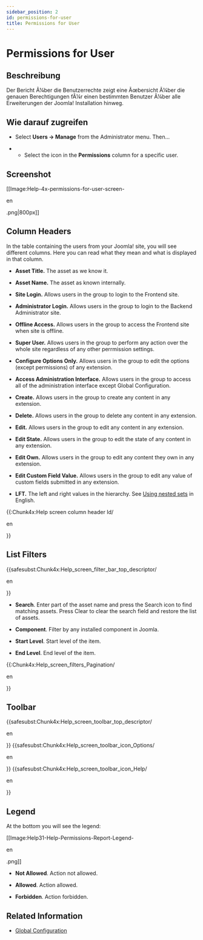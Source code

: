 ```yaml
---
sidebar_position: 2
id: permissions-for-user
title: Permissions for User
---
```

# Permissions for User
## Beschreibung

Der Bericht Ã¼ber die Benutzerrechte zeigt eine Ãœbersicht Ã¼ber die
genauen Berechtigungen fÃ¼r einen bestimmten Benutzer Ã¼ber alle
Erweiterungen der Joomla! Installation hinweg.

## Wie darauf zugreifen

- Select **Users **→** Manage** from the Administrator menu. Then...

<!-- -->

- - Select the icon in the **Permissions** column for a specific user.

## Screenshot

\[\[Image:Help-4x-permissions-for-user-screen-

en

.png\|800px\]\]

## Column Headers

In the table containing the users from your Joomla! site, you will see
different columns. Here you can read what they mean and what is
displayed in that column.

- **Asset Title.** The asset as we know it.

<!-- -->

- **Asset Name.** The asset as known internally.

<!-- -->

- **Site Login.** Allows users in the group to login to the Frontend
  site.

<!-- -->

- **Administrator Login.** Allows users in the group to login to the
  Backend Administrator site.

<!-- -->

- **Offline Access.** Allows users in the group to access the Frontend
  site when site is offline.

<!-- -->

- **Super User.** Allows users in the group to perform any action over
  the whole site regardless of any other perrmission settings.

<!-- -->

- **Configure Options Only.** Allows users in the group to edit the
  options (except permissions) of any extension.

<!-- -->

- **Access Administration Interface.** Allows users in the group to
  access all of the administration interface except Global
  Configuration.

<!-- -->

- **Create.** Allows users in the group to create any content in any
  extension.

<!-- -->

- **Delete.** Allows users in the group to delete any content in any
  extension.

<!-- -->

- **Edit.** Allows users in the group to edit any content in any
  extension.

<!-- -->

- **Edit State.** Allows users in the group to edit the state of any
  content in any extension.

<!-- -->

- **Edit Own.** Allows users in the group to edit any content they own
  in any extension.

<!-- -->

- **Edit Custom Field Value.** Allows users in the group to edit any
  value of custom fields submitted in any extension.

<!-- -->

- **LFT.** The left and right values in the hierarchy. See [Using nested
  sets](https://docs.joomla.org/Using_nested_sets "Using nested sets")
  in English.

{{:Chunk4x:Help screen column header Id/

en

}}

## List Filters

{{safesubst:Chunk4x:Help_screen_filter_bar_top_descriptor/

en

}}

- **Search**. Enter part of the asset name and press the Search icon to
  find matching assets. Press Clear to clear the search field and
  restore the list of assets.

<!-- -->

- **Component**. Filter by any installed component in Joomla.

<!-- -->

- **Start Level**. Start level of the item.

<!-- -->

- **End Level**. End level of the item.

{{:Chunk4x:Help_screen_filters_Pagination/

en

}}

## Toolbar

{{safesubst:Chunk4x:Help_screen_toolbar_top_descriptor/

en

}} {{safesubst:Chunk4x:Help_screen_toolbar_icon_Options/

en

}} {{safesubst:Chunk4x:Help_screen_toolbar_icon_Help/

en

}}

## Legend

At the bottom you will see the legend:

\[\[Image:Help31-Help-Permissions-Report-Legend-

en

.png\]\]

- **Not Allowed**. Action not allowed.

<!-- -->

- **Allowed**. Action allowed.

<!-- -->

- **Forbidden**. Action forbidden.

## Related Information

- [Global
  Configuration](https://docs.joomla.org/Help4.x:Site_Global_Configuration "Help4.x:Site Global Configuration")
